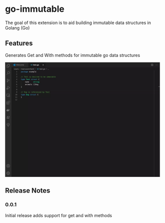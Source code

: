# go-immutable

The goal of this extension is to aid building immutable data structures in Golang (Go)

## Features
Generates Get and With methods for immutable go data structures

![example](example1.webp)

## Release Notes


### 0.0.1

Initial release adds support for get and with methods


